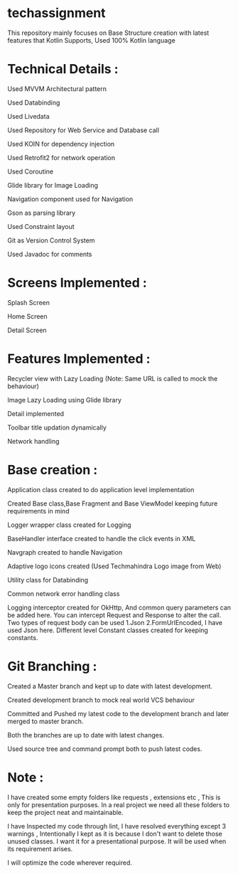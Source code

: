 # techassignment
This repository mainly focuses on Base Structure creation with latest features that Kotlin Supports, Used 100% Kotlin language

# Technical Details :

Used MVVM Architectural pattern

Used Databinding

Used Livedata

Used Repository for Web Service and Database call

Used KOIN for dependency injection

Used Retrofit2 for network operation

Used Coroutine

Glide library for Image Loading

Navigation component used for Navigation

Gson as parsing library

Used Constraint layout

Git as Version Control System 

Used Javadoc for comments



# Screens Implemented :

Splash Screen

Home Screen 

Detail Screen 



# Features Implemented :

Recycler view with Lazy Loading (Note: Same URL is called to mock the behaviour)

Image Lazy Loading using Glide library

Detail implemented

Toolbar title updation dynamically

Network handling



# Base creation :

Application class created to do application level implementation

Created Base class,Base Fragment and Base ViewModel keeping future requirements in mind

Logger wrapper class created for Logging

BaseHandler interface created to handle the click events in XML

Navgraph  created to handle Navigation

Adaptive logo icons created (Used Techmahindra Logo image from Web)

Utility class for Databinding

Common network error handling class

Logging interceptor created for OkHttp, And common query parameters can be added here. You can intercept Request and Response to alter the call.
Two types of request body can be used 1.Json 2.FormUrlEncoded, I have used Json here.
Different level Constant classes created for keeping constants.



# Git Branching :

Created a Master branch and kept up to date with latest development.

Created development branch to mock real world VCS behaviour

Committed and Pushed my latest code to the development branch and later merged to master branch.

Both the branches are up to date with latest changes.

Used source tree and command prompt both to push latest codes.



# Note :

I have created some empty folders like requests , extensions etc , This is only for presentation purposes. In a real project we need all these folders to keep the project neat and maintainable.

I have Inspected my code through lint, I have resolved everything except 3 warnings , Intentionally I kept as it is because I don't want to delete those unused classes. I want it for a presentational purpose. It will be used when its requirement arises.

I will optimize the code wherever required.





